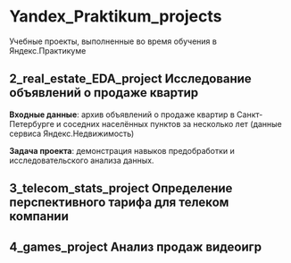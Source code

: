 # Yandex_Praktikum_projects
Учебные проекты, выполненные во время обучения в Яндекс.Практикуме

## 2_real_estate_EDA_project Исследование объявлений о продаже квартир
**Входные данные**:  архив объявлений о продаже квартир в Санкт-Петербурге и соседних населённых пунктов за несколько лет (данные сервиса Яндекс.Недвижимость)

**Задача проекта**:  демонстрация навыков предобработки и исследовательского анализа данных. 

## 3_telecom_stats_project Определение перспективного тарифа для телеком компании

## 4_games_project Анализ продаж видеоигр
